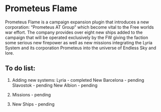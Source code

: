 # Prometeus Flame
Prometeus Flame is a campaign expansion plugin that introduces a new corporation: “Prometeus AT Group” which become vital to the Free worlds war effort.
The company provides over eight new ships added to the campaign that will be operated exclusively by the FW giving the faction some serious new firepower as well as new missions integrating the Lyria System and its corporation Prometeus into the universe of Endless Sky and lore.


## To do list:

1. Adding new systems:
  Lyria - completed
  New Barcelona  - pending
  Slavostok - pending
  New Albion - pending
  
2. Missions - pending

3. New Ships - pending
